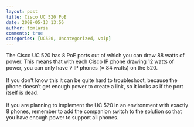 ```yaml
---
layout: post
title: Cisco UC 520 PoE
date: 2008-05-13 13:56
author: tomlarse
comments: true
categories: [UC520, Uncategorized, voip]
---
```

The Cisco UC 520 has 8 PoE ports out of which you can draw 88 watts of power. This means that with each Cisco IP phone drawing 12 watts of power, you can only have 7 IP phones (= 84 watts) on the 520.<br /><br />If you don't know this it can be quite hard to troubleshoot, because the phone doesn't get enough power to create a link, so it looks as if the port itself is dead.<br /><br />If you are planning to implement the UC 520 in an environment with exactly 8 phones, remember to add the companion switch to the solution so that you have enough power to support all phones.
